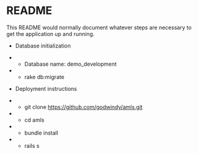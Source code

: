 # README

This README would normally document whatever steps are necessary to get the
application up and running.

* Database initialization
* * Database name: demo_development
* * rake db:migrate

* Deployment instructions
* * git clone https://github.com/godwindy/amls.git
* * cd amls
* * bundle install
* * rails s
